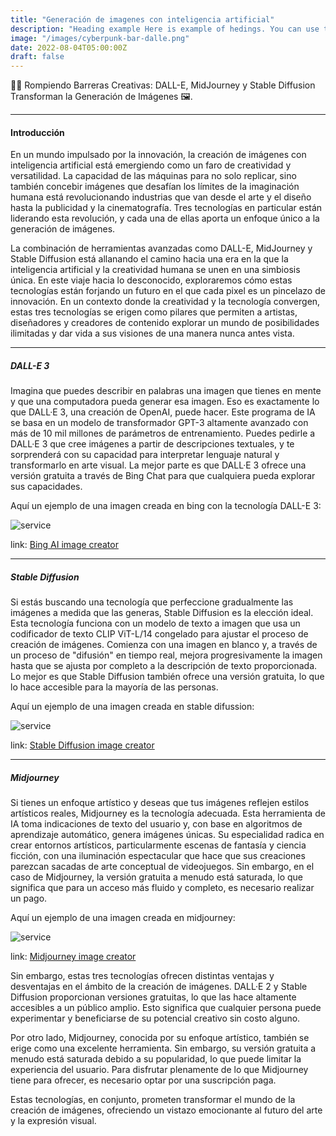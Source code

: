 ```yaml
---
title: "Generación de imagenes con inteligencia artificial"
description: "Heading example Here is example of hedings. You can use this heading by following markdownify rules."
image: "/images/cyberpunk-bar-dalle.png"
date: 2022-08-04T05:00:00Z
draft: false
---
```


🤯✨ Rompiendo Barreras Creativas: DALL-E, MidJourney y Stable Diffusion Transforman la Generación de Imágenes 🖼️.

---

#### Introducción

En un mundo impulsado por la innovación, la creación de imágenes con inteligencia artificial está emergiendo como un faro de creatividad y versatilidad. La capacidad de las máquinas para no solo replicar, sino también concebir imágenes que desafían los límites de la imaginación humana está revolucionando industrias que van desde el arte y el diseño hasta la publicidad y la cinematografía. Tres tecnologías en particular están liderando esta revolución, y cada una de ellas aporta un enfoque único a la generación de imágenes.

La combinación de herramientas avanzadas como DALL-E, MidJourney y Stable Diffusion está allanando el camino hacia una era en la que la inteligencia artificial y la creatividad humana se unen en una simbiosis única. En este viaje hacia lo desconocido, exploraremos cómo estas tecnologías están forjando un futuro en el que cada pixel es un pincelazo de innovación. En un contexto donde la creatividad y la tecnología convergen, estas tres tecnologías se erigen como pilares que permiten a artistas, diseñadores y creadores de contenido explorar un mundo de posibilidades ilimitadas y dar vida a sus visiones de una manera nunca antes vista.

---

##### DALL-E 3

Imagina que puedes describir en palabras una imagen que tienes en mente y que una computadora pueda generar esa imagen. Eso es exactamente lo que DALL·E 3, una creación de OpenAI, puede hacer. Este programa de IA se basa en un modelo de transformador GPT-3 altamente avanzado con más de 10 mil millones de parámetros de entrenamiento. Puedes pedirle a DALL·E 3 que cree imágenes a partir de descripciones textuales, y te sorprenderá con su capacidad para interpretar lenguaje natural y transformarlo en arte visual. La mejor parte es que DALL·E 3 ofrece una versión gratuita a través de Bing Chat para que cualquiera pueda explorar sus capacidades.

Aquí un ejemplo de una imagen creada en bing con la tecnología DALL-E 3:

![service](/images/cyberpunk-bar-dalle.png "service")

link: [Bing AI image creator](https://www.bing.com/create)

---

##### Stable Diffusion

Si estás buscando una tecnología que perfeccione gradualmente las imágenes a medida que las generas, Stable Diffusion es la elección ideal. Esta tecnología funciona con un modelo de texto a imagen que usa un codificador de texto CLIP ViT-L/14 congelado para ajustar el proceso de creación de imágenes. Comienza con una imagen en blanco y, a través de un proceso de "difusión" en tiempo real, mejora progresivamente la imagen hasta que se ajusta por completo a la descripción de texto proporcionada. Lo mejor es que Stable Diffusion también ofrece una versión gratuita, lo que lo hace accesible para la mayoría de las personas.

Aquí un ejemplo de una imagen creada en stable difussion:

![service](/images/cyberpunk-bar-stable.png "service")

link: [Stable Diffusion image creator](https://stablediffusionweb.com/)

---

##### Midjourney

Si tienes un enfoque artístico y deseas que tus imágenes reflejen estilos artísticos reales, Midjourney es la tecnología adecuada. Esta herramienta de IA toma indicaciones de texto del usuario y, con base en algoritmos de aprendizaje automático, genera imágenes únicas. Su especialidad radica en crear entornos artísticos, particularmente escenas de fantasía y ciencia ficción, con una iluminación espectacular que hace que sus creaciones parezcan sacadas de arte conceptual de videojuegos. Sin embargo, en el caso de Midjourney, la versión gratuita a menudo está saturada, lo que significa que para un acceso más fluido y completo, es necesario realizar un pago.

Aquí un ejemplo de una imagen creada en midjourney:

![service](/images/cyberpunk-city.png "service")

link: [Midjourney image creator](https://www.midjourney.com/home/?callbackUrl=%2Fapp%2F)

Sin embargo, estas tres tecnologías ofrecen distintas ventajas y desventajas en el ámbito de la creación de imágenes. DALL·E 2 y Stable Diffusion proporcionan versiones gratuitas, lo que las hace altamente accesibles a un público amplio. Esto significa que cualquier persona puede experimentar y beneficiarse de su potencial creativo sin costo alguno.

Por otro lado, Midjourney, conocida por su enfoque artístico, también se erige como una excelente herramienta. Sin embargo, su versión gratuita a menudo está saturada debido a su popularidad, lo que puede limitar la experiencia del usuario. Para disfrutar plenamente de lo que Midjourney tiene para ofrecer, es necesario optar por una suscripción paga.

Estas tecnologías, en conjunto, prometen transformar el mundo de la creación de imágenes, ofreciendo un vistazo emocionante al futuro del arte y la expresión visual.
